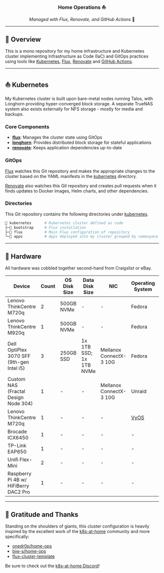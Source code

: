 <div align="center">

### Home Operations :sailboat:

_Managed with Flux, Renovate, and GitHub Actions_ :robot:

</div>

---

## 📖 Overview

This is a mono repository for my home infrastructure and Kubernetes cluster implementing Infrastructure as Code (IaC) and GitOps practices using tools like [Kubernetes](https://kubernetes.io/), [Flux](https://github.com/fluxcd/flux2), [Renovate](https://github.com/renovatebot/renovate) and [GitHub Actions](https://github.com/features/actions).

---

## ⛵ Kubernetes

My Kubernetes cluster is built upon bare-metal nodes running Talos, with Longhorn providing hyper-converged block storage.
A separate TrueNAS system also exists externally for NFS storage - mostly for media and backups.

### Core Components

- **[flux](https://github.com/fluxcd/flux2)**: Manages the cluster state using GitOps
- **[longhorn](https://longhorn.io/)**: Provides distributed block storage for stateful applications
- **[renovate](https://github.com/renovatebot/renovate)**: Keeps application dependencies up-to-date

### GitOps

[Flux](https://github.com/fluxcd/flux2) watches this Git repository and makes the appropriate changes to the cluster based on the YAML manifests in the [kubernetes](./kubernetes/) directory. 

[Renovate](https://github.com/renovatebot/renovate) also watches this Git repository and creates pull requests when it finds updates to Docker images, Helm charts, and other dependencies.

### Directories

This Git repository contains the following directories under [kubernetes](./kubernetes/).

```sh
📁 kubernetes      # Kubernetes cluster defined as code
├─📁 bootstrap     # Flux installation
├─📁 flux          # Main Flux configuration of repository
└─📁 apps          # Apps deployed into my cluster grouped by namespace
```

---

## 🔧 Hardware

All hardware was cobbled together second-hand from Craigslist or eBay.

| Device | Count | OS Disk Size | Data Disk Size | NIC | Operating System | Purpose |
|--------|-------|-------------|----------------|-----|------------------|---------|
| Lenovo ThinkCentre M720q | 2 | 500GB NVMe | - | - | Fedora | Kubernetes Control Plane |
| Lenovo ThinkCentre M920q | 1 | 500GB NVMe | - | - | Fedora | Kubernetes Control Plane |
| Dell OptiPlex 3070 SFF (9th-gen Intel i5) | 3 | 250GB SSD | 1x 1TB SSD; 1x 1TB NVMe | Mellanox ConnectX-3 10G | Fedora | Kubernetes Agent |
| Custom NAS (Fractal Design Node 304) | 1 | - | - | Mellanox ConnectX-3 10G | Unraid | NAS |
| Lenovo ThinkCentre M720q | 1 | - | - | - | [VyOS](https://github.com/otosky/vyos-config) | Router |
| Brocade ICX6450 | 1 | - | - | - | - | Switch |
| TP-Link EAP650 | 1 | - | - | - | - | WiFi AP |
| Unifi Flex-Mini | 2 | - | - | - | - | Switch (per room) |
| Raspberry Pi 4B w/ HiFiBerry DAC2 Pro | 1 | - | - | - | - | Volumio |

---

## 🤝 Gratitude and Thanks

Standing on the shoulders of giants, this cluster configuration is heavily inspired by the excellent work of the [k8s-at-home](https://k8s-at-home.com/) community and more specifically:

- [onedr0p/home-ops](https://github.com/onedr0p/home-ops)
- [bjw-s/home-ops](https://github.com/bjw-s/home-ops)
- [flux-cluster-template](https://github.com/onedr0p/flux-cluster-template)

Be sure to check out the [k8s-at-home Discord](https://discord.gg/k8s-at-home)!

